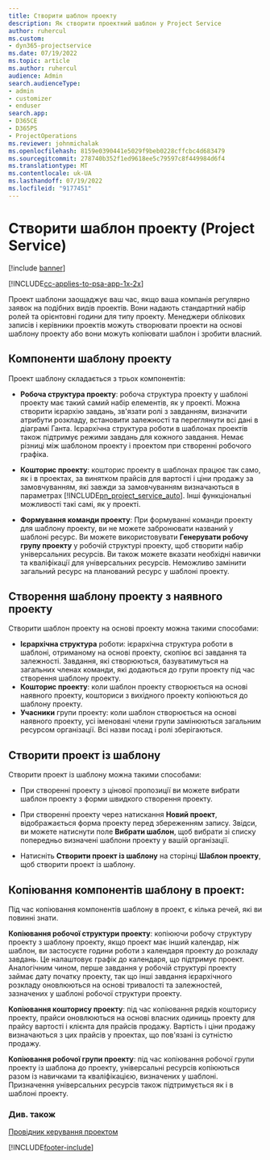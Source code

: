 ```yaml
---
title: Створити шаблон проекту
description: Як створити проектний шаблон у Project Service
author: ruhercul
ms.custom:
- dyn365-projectservice
ms.date: 07/19/2022
ms.topic: article
ms.author: ruhercul
audience: Admin
search.audienceType:
- admin
- customizer
- enduser
search.app:
- D365CE
- D365PS
- ProjectOperations
ms.reviewer: johnmichalak
ms.openlocfilehash: 8159e0390441e5029f9beb0228cffcbc4d683479
ms.sourcegitcommit: 278740b352f1ed9618ee5c79597c8f449984d6f4
ms.translationtype: MT
ms.contentlocale: uk-UA
ms.lasthandoff: 07/19/2022
ms.locfileid: "9177451"
---
```

# <a name="create-a-project-template-project-service"></a>Створити шаблон проекту (Project Service)

[!include [banner](../includes/psa-now-project-operations.md)]

[!INCLUDE[cc-applies-to-psa-app-1x-2x](../includes/cc-applies-to-psa-app-1x-2x.md)]

Проект шаблони заощаджує ваш час, якщо ваша компанія регулярно заявок на подібних видів проектів. Вони надають стандартний набір ролей та орієнтовні години для типу проекту. Менеджери облікових записів і керівники проектів можуть створювати проекти на основі шаблону проекту або вони можуть копіювати шаблон і зробити власний.  
  
## <a name="components-of-project-template"></a>Компоненти шаблону проекту
 Проект шаблону складається з трьох компонентів:  
  
- **Робоча структура проекту**: робоча структура проекту у шаблоні проекту має такий самий набір елементів, як у проекті. Можна створити ієрархію завдань, зв'язати ролі з завданням, визначити атрибути розкладу, встановити залежності та переглянути всі дані в діаграмі Ганта. Ієрархічна структура роботи в шаблонах проектів також підтримує режими завдань для кожного завдання. Немає різниці між шаблоном проекту і проектом при створенні робочого графіка.  
  
- **Кошторис проекту**: кошторис проекту в шаблонах працює так само, як і в проектах, за винятком прайсів для вартості і ціни продажу за замовчуванням, які завжди за замовчуванням визначаються в параметрах [!INCLUDE[pn_project_service_auto](../includes/pn-project-service-auto.md)]. Інші функціональні можливості такі самі, як у проекті.  
  
- **Формування команди проекту**: При формуванні команди проекту для шаблону проекту, ви не можете забронювати названий у шаблоні ресурс. Ви можете використовувати **Генерувати робочу групу проекту** у робочій структурі проекту, щоб створити набір універсальних ресурсів. Ви також можете вказати необхідні навички та кваліфікації для універсальних ресурсів. Неможливо замінити загальний ресурс на планований ресурс у шаблоні проекту.  

## <a name="create-a-project-template-from-an-existing-project"></a>Створення шаблону проекту з наявного проекту
Створити шаблон проекту на основі проекту можна такими способами:

- **Ієрархічна структура** роботи: ієрархічна структура роботи в шаблоні, отриманому на основі проекту, скопіює всі завдання та залежності. Завдання, які створюються, базуватимуться на загальних членах команди, які додаються до групи проекту під час створення шаблону проекту.
- **Кошторис проекту**: коли шаблон проекту створюється на основі наявного проекту, кошториси з вихідного проекту копіюються до шаблону проекту.
- **Учасники** групи проекту: коли шаблон створюється на основі наявного проекту, усі іменовані члени групи замінюються загальним ресурсом організації. Всі назви посад і ролі зберігаються.

## <a name="create-a-project-from-a-template"></a>Створити проект із шаблону  
 Створити проект із шаблону можна такими способами:  
  
-   При створенні проекту з цінової пропозиції ви можете вибрати шаблон проекту з форми швидкого створення проекту.  
  
-   При створенні проекту через натискання **Новий проект**, відображається форма проекту перед збереженням запису. Звідси, ви можете натиснути поле **Вибрати шаблон**, щоб вибрати зі списку попередньо визначені шаблони проекту у вашій організації.  
  
-   Натисніть **Створити проект із шаблону** на сторінці **Шаблон проекту**, щоб створити проект із шаблону.  
  
## <a name="copying-components-of-a-template-to-a-project"></a>Копіювання компонентів шаблону в проект:  
 Під час копіювання компонентів шаблону в проект, є кілька речей, які ви повинні знати.  
  
 **Копіювання робочої структури проекту**: копіюючи робочу структуру проекту з шаблону проекту, якщо проект має інший календар, ніж шаблон, ви застосуєте години роботи з календаря проекту до розкладу завдань. Це налаштовує графік до календаря, що підтримує проект. Аналогічним чином, перше завдання у робочій структурі проекту займає дату початку проекту, так що інші завдання ієрархічного розкладу оновлюються на основі тривалості та залежностей, зазначених у шаблоні робочої структури проекту.  
  
 **Копіювання кошторису проекту**: під час копіювання рядків кошторису проекту, прайси оновлюються на основі власних одиниць проекту для прайсу вартості і клієнта для прайсів продажу. Вартість і ціни продажу визначаються з цих прайсів у проектах, що пов'язані із сутністю продажу.  
  
 **Копіювання робочої групи проекту**: під час копіювання робочої групи проекту із шаблона до проекту, універсальні ресурсів копіюються разом із навичками та кваліфікацією, визначених у шаблоні. Призначення універсальних ресурсів також підтримується як і в шаблоні проекту.  
  
### <a name="see-also"></a>Див. також  
 [Провідник керування проектом](../psa/project-manager-guide.md)


[!INCLUDE[footer-include](../includes/footer-banner.md)]
